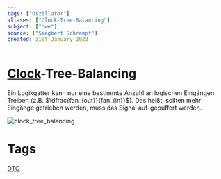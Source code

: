 ```yaml
---
tags: ["Oszillator"]
aliases: ["Clock-Tree-Balancing"]
subject: ["hwe"]
source: ["Siegbert Schrempf"]
created: 31st January 2023
---
```


# [Clock](Oszillatoren/Clock%20Generierung.md)-Tree-Balancing

Ein Logikgatter kann nur eine bestimmte Anzahl an logischen Eingängen Treiben (z.B. $\dfrac{fan_{out}}{fan_{in}}$).
Das heißt, sollten mehr Eingänge getrieben werden, muss das Signal auf-gepuffert werden.

![clock_tree_balancing](assets/clock_tree_balancing.png)

# Tags

[DTO](Oszillatoren/Discrete%20Time%20Oscillator.md)
